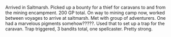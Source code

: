 Arrived in Saltmarsh. Picked up a bounty for a thief for caravans to and from the mining encampment. 200 GP total. On way to mining camp now, worked between voyages to arrive at saltmarsh. Met with group of adventurers. One had a marvelous pigments somehow?????. Used that to set up a trap for the caravan. Trap triggered, 3 bandits total, one spellcaster. Pretty strong.